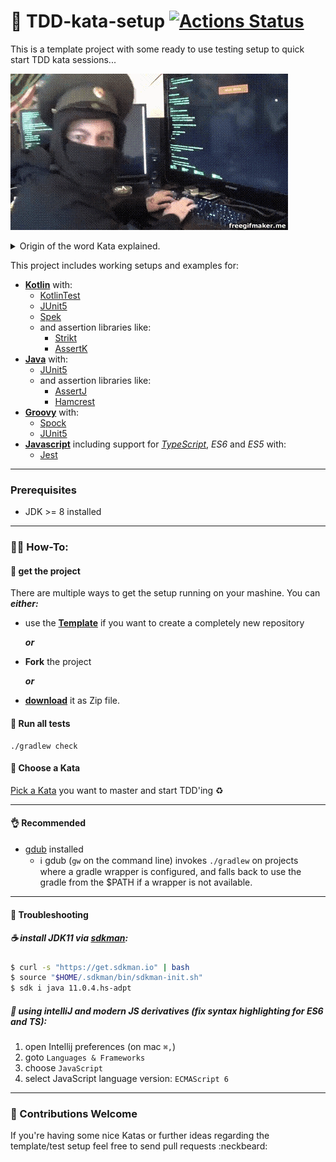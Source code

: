 🚀 TDD-kata-setup [![Actions Status](https://github.com/christian-draeger/kata-setup/workflows/master/badge.svg)](https://github.com/christian-draeger/kata-setup/actions)
=================

This is a template project with some ready to use testing setup to quick start TDD kata sessions...

![hacken](hacken.gif)

<details><summary>Origin of the word Kata explained.</summary>
[Kata](https://en.wikipedia.org/wiki/Karate_kata) (Japanese: 形, or more traditionally, 型; lit. “form”) is a Japanese word describing detailed patterns of movements practiced either solo or in pairs.[1] Karate kata are executed as a specified series of a variety of moves, with stepping and turning, while attempting to maintain perfect form.
Traditionally, kata are taught in stages. Previously learned kata are repeated to show better technique or power as a student acquires knowledge and experience. It is common for students testing to repeat every kata they have learned but at an improved level of quality. As an reference to this practices you can train yourself doing [Test-Driven-Development](https://martinfowler.com/bliki/TestDrivenDevelopment.html) in a Karate Katas fashion.
</details>

This project includes working setups and examples for:
* __[Kotlin](https://kotlinlang.org/docs/reference/)__ with:
    * [KotlinTest](https://github.com/kotlintest/kotlintest/blob/master/doc/reference.md)
    * [JUnit5](https://junit.org/junit5/docs/current/user-guide/)
    * [Spek](https://www.spekframework.org/)
    * and assertion libraries like:
        * [Strikt](https://strikt.io/)
        * [AssertK](https://github.com/willowtreeapps/assertk)
* __[Java](https://docs.oracle.com/javase/specs/jls/se8/html/index.html)__ with:
    * [JUnit5](https://junit.org/junit5/docs/current/user-guide/)
    * and assertion libraries like:
        * [AssertJ](https://joel-costigliola.github.io/assertj/)
        * [Hamcrest](http://hamcrest.org/JavaHamcrest/)
* __[Groovy](https://groovy-lang.org/documentation.html)__ with:
    * [Spock](http://spockframework.org/spock/docs/1.3/all_in_one.html)
    * [JUnit5](https://junit.org/junit5/docs/current/user-guide/)
* __[Javascript](https://developer.mozilla.org/en-US/docs/Web/JavaScript)__ including support for _[TypeScript](https://www.typescriptlang.org/docs/home.html)_, _ES6_ and _ES5_ with:
    * [Jest](https://jestjs.io/docs/en/getting-started)

___

### Prerequisites

* JDK >= 8 installed

___

### 👨‍🍳 How-To:

#### 📁 get the project
There are multiple ways to get the setup running on your mashine.
You can **_either:_**
* use the **[Template](https://github.com/christian-draeger/kata-setup/generate)** if you want to create a completely new repository

    **_or_**

* **Fork** the project

    **_or_**

* **[download](https://github.com/christian-draeger/kata-setup/archive/master.zip)** it as Zip file.

#### 💫 Run all tests

    ./gradlew check
    

#### 📰 Choose a Kata
[Pick a Kata](/Katas) you want to master and start TDD'ing ♻️

___

#### 👌 Recommended

* [gdub](https://github.com/dougborg/gdub) installed
    * ℹ️ gdub (`gw` on the command line) invokes `./gradlew` on projects where a gradle wrapper is configured, and falls back to use the gradle from the $PATH if a wrapper is not available.
 
___

#### 🔧 Troubleshooting

##### ☕️ install JDK11 via [sdkman](https://sdkman.io/):
```bash
$ curl -s "https://get.sdkman.io" | bash
$ source "$HOME/.sdkman/bin/sdkman-init.sh"
$ sdk i java 11.0.4.hs-adpt
```


##### 🚧 using intelliJ and modern JS derivatives (fix syntax highlighting for ES6 and TS):

1. open Intellij preferences (on mac `⌘,`)
1. goto `Languages & Frameworks`
1. choose `JavaScript`
1. select JavaScript language version: `ECMAScript 6`

___

### 🤝 Contributions Welcome
If you're having some nice Katas or further ideas regarding the template/test setup feel free to send pull requests :neckbeard:
